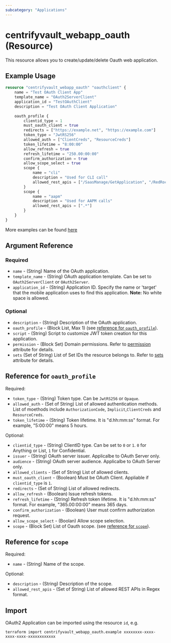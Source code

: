 ```yaml
---
subcategory: "Applications"
---
```


# centrifyvault_webapp_oauth (Resource)

This resource allows you to create/update/delete Oauth web application.

## Example Usage

```terraform
resource "centrifyvault_webapp_oauth" "oauthclient" {
    name = "Test OAuth Client App"
    template_name = "OAuth2ServerClient"
    application_id = "TestOAuthClient"
    description = "Test OAuth Client Application"
    
    oauth_profile {
        clientid_type = 1
        must_oauth_client = true
        redirects = ["https://example.net", "https://example.com"]
        token_type = "JwtRS256"
        allowed_auth = ["ClientCreds", "ResourceCreds"]
        token_lifetime = "8:00:00"
        allow_refresh = true
        refresh_lifetime = "250.00:00:00"
        confirm_authorization = true
        allow_scope_select = true
        scope {
            name = "cli"
            description = "Used for CLI call"
            allowed_rest_apis = ["/SaasManage/GetApplication", "/RedRock/query"]
        }
        scope {
            name = "aapm"
            description = "Used for AAPM calls"
            allowed_rest_apis = [".*"]
        }
    }
}
```

More examples can be found [here](https://github.com/marcozj/terraform-provider-centrifyvault/tree/main/examples/centrifyvault_webapp_oauth)

## Argument Reference

### Required

- `name` - (String) Name of the OAuth application.
- `template_name` - (String) OAuth application template. Can be set to `OAuth2ServerClient` or `OAuth2Server`.
- `application_id` - (String) Application ID. Specify the name or 'target' that the mobile application uses to find this application. **Note:** No white space is allowed.

### Optional

- `description` - (String) Description of the OAuth application.
- `oauth_profile` - (Block List, Max 1) (see [reference for `oauth_profile`](#reference-for-oauth_profile)).
- `script` - (String) Script to customize JWT token creation for this application.
- `permission` - (Block Set) Domain permissions. Refer to [permission](./attribute_permission.md) attribute for details.
- `sets` (Set of String) List of Set IDs the resource belongs to. Refer to [sets](./attribute_sets.md) attribute for details.

## Reference for `oauth_profile`

Required:

- `token_type` - (String) Token type. Can be `JwtRS256` or `Opaque`.
- `allowed_auth` - (Set of String) List of allowed authentication methods. List of moethods include `AuthorizationCode`, `Implicit`,`ClientCreds` and `ResourceCreds`.
- `token_lifetime` - (String) Token lifetime. It is "d.hh:mm:ss" format. For example, "5:00:00" means 5 hours.

Optional:

- `clientid_type` - (String) ClientID type. Can be set to `0` or `1`. `0` for Anything or List, `1` for Confidential.
- `issuer` - (String) OAuth server issuer. Applicalbe to OAuth Server only.
- `audience` - (String) OAuth server audience. Applicalbe to OAuth Server only.
- `allowed_clients` - (Set of String) List of allowed clients.
- `must_oauth_client` - (Boolean) Must be OAuth Client. Appliable if `clientid_type` is `1`.
- `redirects` - (Set of String) List of allowed redirects.
- `allow_refresh` - (Boolean) Issue refresh tokens.
- `refresh_lifetime` - (String) Refresh token lifetime. It is "d.hh:mm:ss" format. For example, "365.00:00:00" means 365 days.
- `confirm_authorization` - (Boolean) User must confirm authorization request.
- `allow_scope_select` - (Boolan) Allow scope selection.
- `scope` - (Block Set) List of Oauth scope. (see [reference for `scope`](#reference-for-scope)).

## Reference for `scope`

Required:

- `name` - (String) Name of the scope.

Optional:

- `description` - (String) Description of the scope.
- `allowed_rest_apis` - (Set of String) List of allowed REST APIs in Regex format.

## Import

OAuth2 Application can be imported using the resource `id`, e.g.

```shell
terraform import centrifyvault_webapp_oauth.example xxxxxxxx-xxxx-xxxx-xxxx-xxxxxxxxxxxx
```
